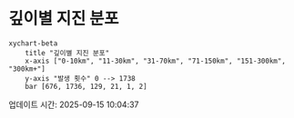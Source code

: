 # 깊이별 지진 분포

```mermaid
xychart-beta
    title "깊이별 지진 분포"
    x-axis ["0-10km", "11-30km", "31-70km", "71-150km", "151-300km", "300km+"]
    y-axis "발생 횟수" 0 --> 1738
    bar [676, 1736, 129, 21, 1, 2]
```

업데이트 시간: 2025-09-15 10:04:37

